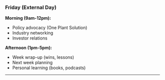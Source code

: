 ### Friday (External Day)

**Morning (9am-12pm):**

- Policy advocacy (One Plant Solution)
- Industry networking
- Investor relations

**Afternoon (1pm-5pm):**

- Week wrap-up (wins, lessons)
- Next week planning
- Personal learning (books, podcasts)

---
